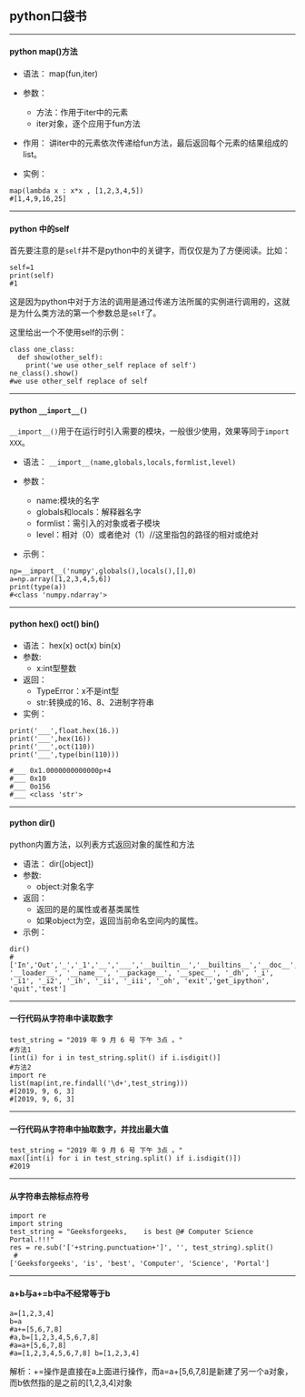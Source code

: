 ## python口袋书

---


#### python map()方法

- 语法：
  map(fun,iter)
  
- 参数：
  - 方法：作用于iter中的元素
  - iter对象，逐个应用于fun方法
  
- 作用：
  讲iter中的元素依次传递给fun方法，最后返回每个元素的结果组成的list。

- 实例：
```
map(lambda x : x*x , [1,2,3,4,5])
#[1,4,9,16,25]
```

---

#### python 中的self

首先要注意的是```self```并不是python中的关键字，而仅仅是为了方便阅读。比如：
```
self=1
print(self)
#1
```
这是因为python中对于方法的调用是通过传递方法所属的实例进行调用的，这就是为什么类方法的第一个参数总是```self```了。

这里给出一个不使用self的示例：
```
class one_class:
  def show(other_self):
    print('we use other_self replace of self')
ne_class().show()
#we use other_self replace of self
```

---


#### python ```__import__()```

```__import__()```用于在运行时引入需要的模块，一般很少使用，效果等同于```import XXX```。

- 语法：
```__import__(name,globals,locals,formlist,level)```

- 参数：
  - name:模块的名字
  - globals和locals：解释器名字
  - formlist：需引入的对象或者子模块
  - level：相对（0）或者绝对（1）//这里指包的路径的相对或绝对

- 示例：
```
np=__import__('numpy',globals(),locals(),[],0)
a=np.array([1,2,3,4,5,6])
print(type(a))
#<class 'numpy.ndarray'>
```

---


#### python hex() oct() bin()

- 语法：
hex(x) oct(x) bin(x) 
- 参数:
  - x:int型整数
- 返回：
  - TypeError：x不是int型
  - str:转换成的16、8、2进制字符串
- 实例：
```
print('___',float.hex(16.))
print('___',hex(16))
print('___',oct(110))
print('___',type(bin(110)))

#___ 0x1.0000000000000p+4
#___ 0x10
#___ 0o156
#___ <class 'str'>
```

---


#### python dir()
python内置方法，以列表方式返回对象的属性和方法
- 语法：
dir([object]) 
- 参数:
  - object:对象名字
- 返回：
  - 返回的是的属性或者基类属性
  - 如果object为空，返回当前命名空间内的属性。
- 示例：
```
dir()
#
['In','Out','_','_1','__','___','__builtin__','__builtins__','__doc__', '__loader__', '__name__', '__package__', '__spec__', '_dh', '_i', '_i1', '_i2', '_ih', '_ii', '_iii', '_oh', 'exit','get_ipython', 'quit','test']
```

---

#### 一行代码从字符串中读取数字

```
test_string = "2019 年 9 月 6 号 下午 3点 。"
#方法1
[int(i) for i in test_string.split() if i.isdigit()]
#方法2
import re
list(map(int,re.findall('\d+',test_string)))
#[2019, 9, 6, 3]
#[2019, 9, 6, 3]
```

---


#### 一行代码从字符串中抽取数字，并找出最大值

```
test_string = "2019 年 9 月 6 号 下午 3点 。"
max([int(i) for i in test_string.split() if i.isdigit()])
#2019
```

---


#### 从字符串去除标点符号

```
import re
import string
test_string = "Geeksforgeeks,    is best @# Computer Science Portal.!!!"
res = re.sub('['+string.punctuation+']', '', test_string).split()
 #
['Geeksforgeeks', 'is', 'best', 'Computer', 'Science', 'Portal']
```

---

#### a+b与a+=b中a不经常等于b
```
a=[1,2,3,4]
b=a
#a+=[5,6,7,8]
#a,b=[1,2,3,4,5,6,7,8]
#a=a+[5,6,7,8]
#a=[1,2,3,4,5,6,7,8] b=[1,2,3,4]
```
解析：+=操作是直接在a上面进行操作，而a=a+[5,6,7,8]是新建了另一个a对象，而b依然指的是之前的[1,2,3,4]对象

